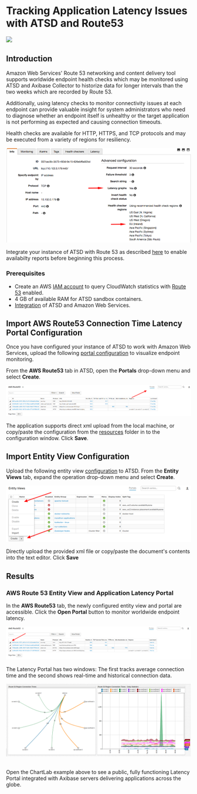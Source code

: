 # Tracking Application Latency Issues with ATSD and Route53

![](images/route53-1.png)

## Introduction

Amazon Web Services' Route 53 networking and content delivery tool supports worldwide endpoint health checks which may be 
monitored using ATSD and Axibase Collector to historize data for longer intervals than the two weeks which are
recorded by Route 53.

Additionally, using latency checks to monitor connectivity issues at each endpoint can provide valuable insight
for system administrators who need to diagnose whether an endpoint itself is unhealthy or the target application is not 
performing as expected and causing connection timeouts. 

Health checks are available for HTTP, HTTPS, and TCP protocols and may be executed from a variety of regions for resiliency.

![](images/route53-regions.png)

Integrate your instance of ATSD with Route 53 as described [here](README.md) to enable availabilty reports before beginning this process. 

### Prerequisites

* Create an AWS [IAM account](https://github.com/axibase/axibase-collector/blob/master/jobs/aws-iam.md) to query CloudWatch 
statistics with [Route 53](https://aws.amazon.com/route53/?nc2=h_m1) enabled.
* 4 GB of available RAM for ATSD sandbox containers.
* [Integration](README.md) of ATSD and Amazon Web Services.

## Import AWS Route53 Connection Time Latency Portal Configuration

Once you have configured your instance of ATSD to work with Amazon Web Services, upload the following [portal configuration](resources/aws-route53-connection-time-latency.xml) to visualize endpoint monitoring.

From the **AWS Route53** tab in ATSD, open the **Portals** drop-down menu and select **Create**.

![](images/upload-portal.png)

The application supports direct xml upload from the local machine, or copy/paste the configuration from the [resources](resources) folder in to the configuration window. Click **Save**.

## Import Entity View Configuration

Upload the following entity view [configuration](resources/entity-views.xml) to ATSD. From the **Entity Views** tab, expand the operation drop-down menu and select **Create**.

![](images/aws-entity-config.png)

Directly upload the provided xml file or copy/paste the document's contents into the text editor. Click **Save**

## Results

### AWS Route 53 Entity View and Application Latency Portal

In the **AWS Route53** tab, the newly configured entity view and portal are accessible. Click the **Open Portal** button to monitor worldwide endpoint latency.

![](images/aws-entity-view-2.png)

The Latency Portal has two windows: The first tracks average connection time and the second shows real-time and historical connection data.

![](images/route-53-connection-times.png)
![![](images/button.png)](https://apps.axibase.com/chartlab/23afef12)

Open the ChartLab example above to see a public, fully functioning Latency Portal integrated with Axibase servers delivering applications across the globe.
